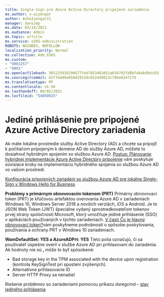 ```yaml
---
title: Single-Sign pre Azure Active Directory pripojené zariadenia
ms.author: v-aiyengar
author: AshaIyengar21
manager: dansimp
ms.date: 03/24/2021
ms.audience: Admin
ms.topic: article
ms.service: o365-administration
ROBOTS: NOINDEX, NOFOLLOW
localization_priority: Normal
ms.collection: Adm_O365
ms.custom:
- "9003257"
- "9891"
ms.openlocfilehash: 365225926296677feb7853481651a634792fd8bfa9abd9dc9359ffaae50b60eb
ms.sourcegitcommit: b5f7da89a650d2915dc652449623c78be6247175
ms.translationtype: MT
ms.contentlocale: sk-SK
ms.lasthandoff: 08/05/2021
ms.locfileid: "54050025"
---
```

# <a name="single-sign-on-for-azure-active-directory-joined-devices"></a>Jediné prihlásenie pre pripojené Azure Active Directory zariadenia

Ak máte lokálne prostredie služby Active Directory (AD) a chcete sa pripojiť k počítačom pripojeným k doméne AD do služby Azure AD, môžete to dosiahnuť hybridným spojením so službou Azure AD. [Postup: Plánovanie hybridnej implementácie Azure Active Directory pripojenie](https://docs.microsoft.com/azure/active-directory/devices/hybrid-azuread-join-plan) vám poskytuje súvisiace kroky na implementáciu hybridného spojenia so službou Azure AD vo vašom prostredí.

[Konfigurácia pripojených zariadení so službou Azure AD pre lokálne Single-Sign v Windows Hello for Business](https://docs.microsoft.com/azure/active-directory/devices/hybrid-azuread-join-plan) 

**Problémy s primárnym obnovovacím tokenom (PRT)** Primárny obnovovací token (PRT) je kľúčovou artefaktou overovania Azure AD v zariadeniach Windows 10, Windows Server 2016 a novších verziách, iOS a Android. Je to JSON Web Token (JWT) špeciálne vydaný sprostredkovateľom tokenov prvej strany spoločnosti Microsoft, ktorý umožňuje jediné prihlásenie (SSO) v aplikáciách používaných v týchto zariadeniach. [V časti Čo je hlavný obnovovací token?](https://docs.microsoft.com/azure/active-directory/devices/concept-primary-refresh-token)vám poskytneme podrobnosti o spôsobe poskytovania, používania a ochrany PRT v Windows 10 zariadeniach.

**WamDefaultSet: YES a AzureADPrt: YES** Tieto polia označujú, či sa používateľ úspešne overil v službe Azure AD pri prihlasovaní do zariadenia. Ak hodnoty nie sú **,** môže to byť spôsobené:

- Bad storage key in the TPM associated with the device upon registration (kontrola KeySignTest pri spustení zvýšených).
- Alternatívne prihlasovacie ID
- Server HTTP Proxy sa nenašiel

Riešenie problémov so zariadeniami pomocou príkazu dsregcmd – [stav jediného prihlásenia](https://docs.microsoft.com/azure/active-directory/devices/troubleshoot-device-dsregcmd#sso-state)
